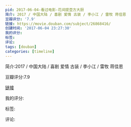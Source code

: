 ```yaml
---
pid: 2017-06-04-看过电影-花间提壶方大厨
简介: 2017 / 中国大陆 / 喜剧 爱情 古装 / 李小江 / 雷牧 蒋佳恩
豆瓣评分: '7.9'
链接: https://movie.douban.com/subject/26868416/
创建时间: '2017-06-04 23:27:30'
我的评分:
标签:
评论:
tags: [douban]
categories: [timeline]
---
```

简介:2017 / 中国大陆 / 喜剧 爱情 古装 / 李小江 / 雷牧 蒋佳恩

豆瓣评分:7.9

[链接](https://movie.douban.com/subject/26868416/)

我的评分:

标签:

评论:

